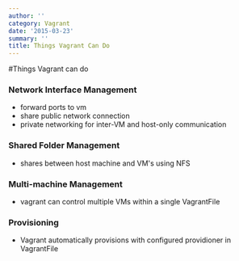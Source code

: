```yaml
---
author: ''
category: Vagrant
date: '2015-03-23'
summary: ''
title: Things Vagrant Can Do
---
```

#Things Vagrant can do

### Network Interface Management
  - forward ports to vm
  - share public network connection
  - private networking for inter-VM and host-only communication

### Shared Folder Management
  - shares between host machine and VM's using NFS

### Multi-machine Management
  - vagrant can control multiple VMs within a single VagrantFile

### Provisioning
  - Vagrant automatically provisions with configured providioner in VagrantFile
